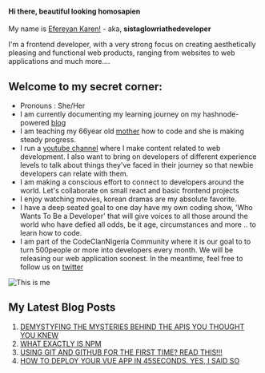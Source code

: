 #### Hi there, beautiful looking homosapien
My name is [Efereyan Karen!](https://karenefe.netlify.app) - aka, **sistaglowriathedeveloper**

I'm a frontend developer, with a very strong focus on creating aesthetically pleasing and functional web products, ranging from websites to web applications and much more....

## Welcome to my secret corner:
* Pronouns : She/Her
* I am currently documenting my learning journey on my hashnode-powered [blog](https://karenefereyan.hashnode.dev)
* I am teaching my 66year old [mother](https://twitter.com/PatienceEferey1) how to code and she is making steady progress.
* I run a [youtube channel](https://www.youtube.com/results?search_query=karen+efereyan) where I make content related to web development. I also want to bring on developers of different experience levels to talk about things they've faced in their journey so that newbie developers can relate with them.
* I am making a conscious effort to connect to developers around the world. Let's collaborate on small react and basic frontend projects
* I enjoy watching movies, korean dramas are my absolute favorite.
* I have a deep seated goal to one day have my own coding show, 'Who Wants To Be a Developer' that will give voices to all those around the world who have defied all odds, be it age, circumstances and more .. to learn how to code. 
* I am part of the CodeClanNigeria Community where it is our goal to to turn 500people or more into developers every month. We will be releasing our web application soonest. In the meantime, feel free to follow us on [twitter](https://twitter.com/codeclannigeria)

![This is me](https://karenefe.netlify.app/assets/pic1.jpg)


## My Latest Blog Posts
1. [DEMYSTYFING THE MYSTERIES BEHIND THE APIS YOU THOUGHT YOU KNEW](https://karenefereyan.hashnode.dev/demystyfing-the-mysteries-behind-the-apis-you-thought-you-knew-ckddao89z00luyss119jpgthw)
2. [WHAT EXACTLY IS NPM](https://karenefereyan.hashnode.dev/what-exactly-is-npm-ckda3mnhg00csnns115jvb3xd)
3. [USING GIT AND GITHUB FOR THE FIRST TIME? READ THIS!!!](https://karenefereyan.hashnode.dev/using-git-and-github-for-the-first-time-read-this-ckc8qfft700e9ups1ffombsjs?guid=none&deviceId=68cdfd23-edd0-4d1a-8af4-58a9d61c8619)
4. [HOW TO DEPLOY YOUR VUE APP IN 45SECONDS. YES, I SAID SO](https://karenefereyan.hashnode.dev/how-to-deploy-your-vue-app-in-45seconds-yes-i-said-so-ckcpd888l008g9ss1c8t53rn9?guid=none&deviceId=68cdfd23-edd0-4d1a-8af4-58a9d61c8619)
